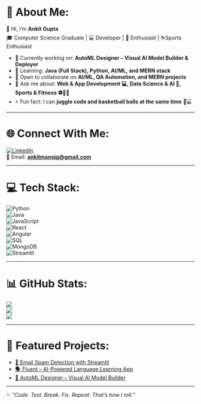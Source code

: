 # 💫 About Me:
👋 Hi, I’m **Ankit Gupta**  
🎓 Computer Science Graduate | 💻 Developer | 🚀 Enthusiast  | ⛷️Sports Enthusiast

- 🔭 Currently working on: **AutoML Designer – Visual AI Model Builder & Deployer**  
- 🌱 Learning: **Java (Full Stack), Python, AI/ML, and MERN stack**  
- 👯 Open to collaborate on **AI/ML, QA Automation, and MERN projects**  
- 💬 Ask me about: **Web & App Development 💻, Data Science & AI 🤖, Sports & Fitness ⚽🏀🎾**
- ⚡ Fun fact: I can **juggle code and basketball balls at the same time** 🏀💻 

---

# 🌐 Connect With Me:
[![LinkedIn](https://img.shields.io/badge/LinkedIn-blue?logo=linkedin&logoColor=white)](https://linkedin.com/in/ankit-gupta-connect)  
📩 Email: **ankitmanojg@gmail.com**    

---

# 💻 Tech Stack:
![Python](https://img.shields.io/badge/Python-3776AB?logo=python&logoColor=white)  
![Java](https://img.shields.io/badge/Java-ED8B00?logo=openjdk&logoColor=white)  
![JavaScript](https://img.shields.io/badge/JavaScript-F7DF1E?logo=javascript&logoColor=black)  
![React](https://img.shields.io/badge/React-20232A?logo=react&logoColor=61DAFB)  
![Angular](https://img.shields.io/badge/Angular-DD0031?logo=angular&logoColor=white)  
![SQL](https://img.shields.io/badge/SQL-025E8C?logo=database&logoColor=white)  
![MongoDB](https://img.shields.io/badge/MongoDB-4EA94B?logo=mongodb&logoColor=white)  
![Streamlit](https://img.shields.io/badge/Streamlit-FF4B4B?logo=streamlit&logoColor=white)  

---

# 📊 GitHub Stats:
![](https://github-readme-stats.vercel.app/api?username=ankit70g&show_icons=true&theme=radical)  
![](https://github-readme-streak-stats.herokuapp.com/?user=ankit70g&theme=radical)  
![](https://github-readme-stats.vercel.app/api/top-langs/?username=ankit70g&layout=compact&theme=radical)  

---

# 🚀 Featured Projects:
- [📧 Email Spam Detection with Streamlit](#)  
- [🗣️ Fluent – AI-Powered Language Learning App](#)  
- [🧩 AutoML Designer – Visual AI Model Builder](#)  

---

✨ _“Code. Test. Break. Fix. Repeat. That’s how I roll.”_  
